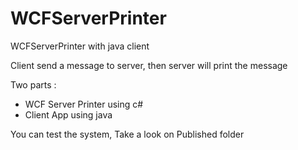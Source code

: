 # WCFServerPrinter
WCFServerPrinter with java client

Client send a message to server, then server will print the message

Two parts :
- WCF Server Printer using c#
- Client App using java

You can test the system, Take a look on Published folder
